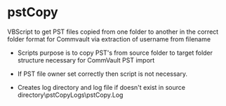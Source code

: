 # pstCopy
VBScript to get PST files copied from one folder to another in the correct folder format for Commvault via extraction of username from filename


* Scripts purpose is to copy PST's from source folder to target folder structure necessary for CommVault PST import

* If PST file owner set correctly then script is not necessary.

* Creates log directory and log file if doesn't exist in source directory\pstCopyLogs\pstCopy.Log
